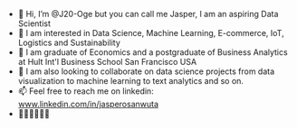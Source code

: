 - 👋 Hi, I’m @J20-Oge but you can call me Jasper, I am an aspiring Data Scientist 
- 👀 I am interested in Data Science, Machine Learning, E-commerce, IoT, Logistics and Sustainability 
- 🌱 I am graduate of Economics and a postgraduate of Business Analytics at Hult Int'l Business School San Francisco USA
- 💞️ I am also looking to collaborate on data science projects from data visualization to machine learning to text analytics and so on. 
- 📫 Feel free to reach me on linkedin: www.linkedin.com/in/jasperosanwuta 
- 🤟🏾🤟🏾🤟🏾

<!---
J20-Oge/J20-Oge is a ✨ special ✨ repository because its `README.md` (this file) appears on your GitHub profile.
You can click the Preview link to take a look at your changes.
--->
